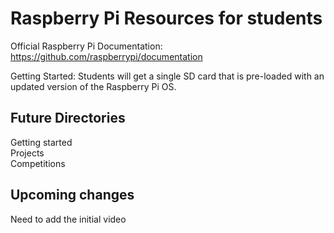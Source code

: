 # Raspberry Pi Resources for students

Official Raspberry Pi Documentation: https://github.com/raspberrypi/documentation

Getting Started:
Students will get a single SD card that is pre-loaded with an updated version of the Raspberry Pi OS.

## **Future Directories**</br>
Getting started</br>
Projects</br>
Competitions</br>

## **Upcoming changes**</br>
Need to add the initial video
